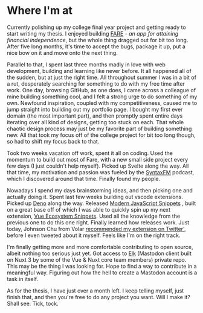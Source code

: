 # Where I'm at

Currently polishing up my college final year project and getting ready to start writing my thesis. I enjoyed building  [FARE](/projects/fare) - *an app for attaining financial independence*, but the whole thing dragged out for bit too long. After five long months, it's time to accept the bugs, package it up, put a nice bow on it and move onto the next thing.

Parallel to that, I spent last three months madly in love with web development, building and learning like never before. It all happened all of the sudden, but at just the right time. All throughout summer I was in a bit of a rut, desperately searching for something to do with my free time after work. One day, browsing GitHub, as one does, I came across a colleague of mine building something cool, and I felt a strong urge to do something of my own. Newfound inspiration, coupled with my competitiveness, caused me to jump straight into building out my portfolio page. I bought my first ever domain (the most important part), and then promptly spent entire days iterating over all kind of designs, getting too stuck on each. That whole chaotic design process may just be my favorite part of building something new. All that took my focus off of the college project for bit too long though, so had to shift my focus back to that.

Took two weeks vacation off work, spent it all on coding. Used the momentum to build out most of Fare, with a new small side project every few days (I just couldn't help myself). Picked up Svelte along the way. All that time, my motivation and passion was fueled by the [SyntaxFM](https://syntax.fm/) podcast, which I discovered around that time. Finally found my people.

Nowadays I spend my days brainstorming ideas, and then picking one and actually doing it. Spent last few weeks building out vscode extensions. Picked up [Deno](https://deno.land/) along the way. Released [Modern JavaScript Snippets](https://marketplace.visualstudio.com/items?itemName=matijao.modern-js-snippets)
, built on a great base off of which I was able to quickly spin up my next extension, [Vue Ecosystem Snippets](https://marketplace.visualstudio.com/items?itemName=matijao.vue-nuxt-snippets). Used all the knowledge from the previous one to do this one right. Finally learned how releases work. Just today, Johnson Chu from Volar  [recommended my extension on Twitter'](https://twitter.com/matijao_/status/1610200146385534977), before I even tweeted about it myself. Feels like I'm on the right track.

I'm finally getting more and more comfortable contributing to open source, albeit nothing too serious just yet. Got access to [Elk](https://twitter.com/elk_zone) (Mastodon client built on Nuxt 3 by some of the Vue & Nuxt core team members) private repo. This may be the thing I was looking for. Hope to find a way to contribute in a meaningful way. Figuring out how the hell to create a Mastodon account is a task in itself.

As for the thesis, I have just over a month left. I keep telling myself, just finish that, and then you're free to do any project you want. Will I make it? Shall see. Tick, tock.
